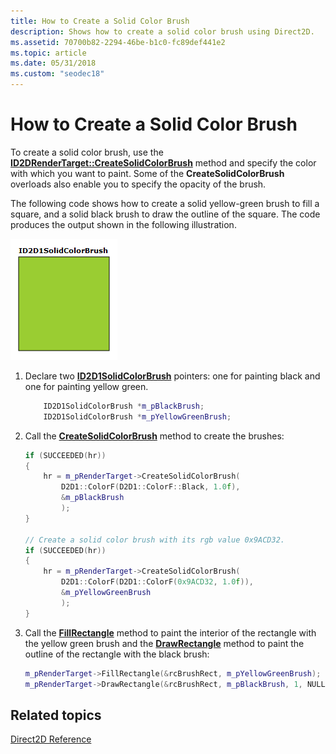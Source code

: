 ```yaml
---
title: How to Create a Solid Color Brush
description: Shows how to create a solid color brush using Direct2D.
ms.assetid: 70700b82-2294-46be-b1c0-fc89def441e2
ms.topic: article
ms.date: 05/31/2018
ms.custom: "seodec18"
---
```


# How to Create a Solid Color Brush

To create a solid color brush, use the [**ID2DRenderTarget::CreateSolidColorBrush**](/windows/desktop/api/d2d1/nf-d2d1-id2d1rendertarget-createsolidcolorbrush(constd2d1_color_f__id2d1solidcolorbrush)) method and specify the color with which you want to paint. Some of the **CreateSolidColorBrush** overloads also enable you to specify the opacity of the brush.

The following code shows how to create a solid yellow-green brush to fill a square, and a solid black brush to draw the outline of the square. The code produces the output shown in the following illustration.

![illustration of a rectangle filled with a solid yellow-green color](images/brushes-ovw-solidcolor.png)

1.  Declare two [**ID2D1SolidColorBrush**](https://msdn.microsoft.com/en-us/library/Dd371871(v=VS.85).aspx) pointers: one for painting black and one for painting yellow green.
    ```C++
        ID2D1SolidColorBrush *m_pBlackBrush;
        ID2D1SolidColorBrush *m_pYellowGreenBrush;
    ```

    

2.  Call the [**CreateSolidColorBrush**](/windows/desktop/api/d2d1/nf-d2d1-id2d1rendertarget-createsolidcolorbrush(constd2d1_color_f__id2d1solidcolorbrush)) method to create the brushes:
    ```C++
    if (SUCCEEDED(hr))
    {
        hr = m_pRenderTarget->CreateSolidColorBrush(
            D2D1::ColorF(D2D1::ColorF::Black, 1.0f),
            &m_pBlackBrush
            );
    }

    // Create a solid color brush with its rgb value 0x9ACD32.
    if (SUCCEEDED(hr))
    {
        hr = m_pRenderTarget->CreateSolidColorBrush(
            D2D1::ColorF(D2D1::ColorF(0x9ACD32, 1.0f)),  
            &m_pYellowGreenBrush
            );
    }
    ```

    

3.  Call the [**FillRectangle**](https://msdn.microsoft.com/en-us/library/Dd371954(v=VS.85).aspx) method to paint the interior of the rectangle with the yellow green brush and the [**DrawRectangle**](https://msdn.microsoft.com/en-us/library/Dd371902(v=VS.85).aspx) method to paint the outline of the rectangle with the black brush:
    ```C++
    m_pRenderTarget->FillRectangle(&rcBrushRect, m_pYellowGreenBrush);
    m_pRenderTarget->DrawRectangle(&rcBrushRect, m_pBlackBrush, 1, NULL);
    ```

    

## Related topics

<dl> <dt>

[Direct2D Reference](reference.md)
</dt> </dl>

 

 




